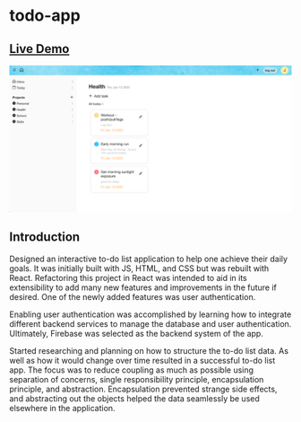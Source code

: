 # todo-app

## [Live Demo](https://salvantjeff.github.io/todo-app/)
![Todo List Application](todo-list-app/public/todo-app-screenshot.png)

## Introduction

Designed an interactive to-do list application to help one achieve their daily goals. It was initially built with JS, HTML, and CSS but was rebuilt with React. Refactoring this project in React was intended to aid in its extensibility to add many new features and improvements in the future if desired. One of the newly added features was user authentication.

Enabling user authentication was accomplished by learning how to integrate different backend services to manage the database and user authentication. Ultimately, Firebase was selected as the backend system of the app.

Started researching and planning on how to structure the to-do list data. As well as how it would change over time resulted in a successful to-do list app. The focus was to reduce coupling as much as possible using separation of concerns, single responsibility principle, encapsulation principle, and abstraction. Encapsulation prevented strange side effects, and abstracting out the objects helped the data seamlessly be used elsewhere in the application.
